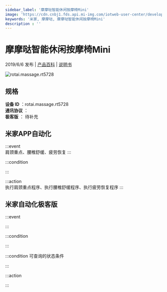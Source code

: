 ```yaml
---
sidebar_label: '摩摩哒智能休闲按摩椅Mini'
image: 'https://cdn.cnbj1.fds.api.mi-img.com/iotweb-user-center/developer_1679047612989RJbxBDWa.png?GalaxyAccessKeyId=AKVGLQWBOVIRQ3XLEW&Expires=9223372036854775807&Signature=U0lEpUpCs+SDbIHsmBWhguJ0JLg='
keywords: '米家, 摩摩哒, 摩摩哒智能休闲按摩椅Mini'
description : ''
---
```

# 摩摩哒智能休闲按摩椅Mini

2019/6/6 发布 | [产品百科](https://home.mi.com/webapp/content/baike/product/index.html?model=rotai.massage.rt5728/) | [说明书](https://home.mi.com/views/introduction.html?model=rotai.massage.rt5728&region=cn)

![rotai.massage.rt5728](https://cdn.cnbj1.fds.api.mi-img.com/iotweb-user-center/developer_1679047612989RJbxBDWa.png?GalaxyAccessKeyId=AKVGLQWBOVIRQ3XLEW&Expires=9223372036854775807&Signature=U0lEpUpCs+SDbIHsmBWhguJ0JLg=)

## 规格  
> 
**设备 ID** ：rotai.massage.rt5728  
**通讯协议** ：  
**极客版**  ： 待补充 


## 米家APP自动化  

:::event  
肩颈重点、腰椎舒缓、疲劳恢复
:::

:::condition  

:::

:::action   
执行肩颈重点程序、执行腰椎舒缓程序、执行疲劳恢复程序
:::

## 米家自动化极客版  

:::event  

:::

:::condition  

:::

:::condition 可查询的状态条件  

:::

:::action  

:::

        
